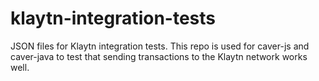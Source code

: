 # klaytn-integration-tests
JSON files for Klaytn integration tests.
This repo is used for caver-js and caver-java to test that sending transactions to the Klaytn network works well.
